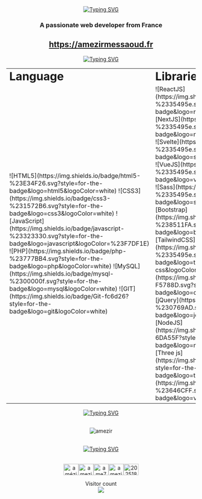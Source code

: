 <div align="center"><a href="https://git.io/typing-svg"><img src="https://readme-typing-svg.demolab.com?font=Raleway&pause=1000&color=000000&background=FFFFFF&center=true&width=1000&height=100&lines=Hi+%F0%9F%91%8B%2C+I'm+Am%C3%A9zir+Messaoud;Welcome+to+my+github+page;Upcoming+Full-Stack+Developer" alt="Typing SVG" /></a></div>
<h3 align="center">A passionate web developer from France</h3>

<h2 align="center"><a href="https://amezirmessaoud.fr">https://amezirmessaoud.fr</a></h2>

<div align="center"><a href="https://git.io/typing-svg"><img src="https://readme-typing-svg.demolab.com?font=Raleway&duration=10000&pause=10000&color=000000&background=FFFFFF&center=true&width=1000&height=100&lines=Languages+and+Tools%3A" alt="Typing SVG" /></a></div>
<table border="0">
    <tr>
        <td><b style="font-size:30px">Language</b></td>
        <td><b style="font-size:30px">Librarie</b></td>
        <td><b style="font-size:30px">Hosting</b></td>
        <td><b style="font-size:30px">CMS</b></td>
    </tr>
    <tr>
        <td>
            ![HTML5](https://img.shields.io/badge/html5-%23E34F26.svg?style=for-the-badge&logo=html5&logoColor=white)
            ![CSS3](https://img.shields.io/badge/css3-%231572B6.svg?style=for-the-badge&logo=css3&logoColor=white)
            ![JavaScript](https://img.shields.io/badge/javascript-%23323330.svg?style=for-the-badge&logo=javascript&logoColor=%23F7DF1E)
            ![PHP](https://img.shields.io/badge/php-%23777BB4.svg?style=for-the-badge&logo=php&logoColor=white)
            ![MySQL](https://img.shields.io/badge/mysql-%2300000f.svg?style=for-the-badge&logo=mysql&logoColor=white)
            ![GIT](https://img.shields.io/badge/Git-fc6d26?style=for-the-badge&logo=git&logoColor=white)
        </td>
        <td>
            ![ReactJS](https://img.shields.io/badge/reactjs-%2335495e.svg?style=for-the-badge&logo=react&logoColor=%234FC08D)
            ![NextJS](https://img.shields.io/badge/nextjs-%2335495e.svg?style=for-the-badge&logo=next.js&logoColor=%234FC08D)
            ![Svelte](https://img.shields.io/badge/svelte-%2335495e.svg?style=for-the-badge&logo=svelte&logoColor=%234FC08D)
            ![VueJS](https://img.shields.io/badge/vuejs-%2335495e.svg?style=for-the-badge&logo=vue.js&logoColor=%234FC08D)
            ![Sass](https://img.shields.io/badge/sass-%2335495e.svg?style=for-the-badge&logo=sass&logoColor=%234FC08D)
            ![Bootstrap](https://img.shields.io/badge/bootstrap-%238511FA.svg?style=for-the-badge&logo=bootstrap&logoColor=white)
            ![TailwindCSS](https://img.shields.io/badge/tailwindcss-%2335495e.svg?style=for-the-badge&logo=tailwind-css&logoColor=%234FC08D)
            ![Chart.js](https://img.shields.io/badge/chart.js-F5788D.svg?style=for-the-badge&logo=chart.js&logoColor=white)
            ![jQuery](https://img.shields.io/badge/jquery-%230769AD.svg?style=for-the-badge&logo=jquery&logoColor=white)
            ![NodeJS](https://img.shields.io/badge/node.js-6DA55F?style=for-the-badge&logo=node.js&logoColor=white)
            ![Three js](https://img.shields.io/badge/threejs-black?style=for-the-badge&logo=three.js&logoColor=white)
            ![Vite](https://img.shields.io/badge/vite-%23646CFF.svg?style=for-the-badge&logo=vite&logoColor=white)
        </td>
        <td>
            ![O2switch](https://img.shields.io/badge/O2switch-ff611d?style=for-the-badge)
            ![GithubPages](https://img.shields.io/badge/github%20pages-121013?style=for-the-badge&logo=github&logoColor=white)
            ![Vercel](https://img.shields.io/badge/vercel-%23000000.svg?style=for-the-badge&logo=vercel&logoColor=white)
            ![Apache](https://img.shields.io/badge/apache-%23D42029.svg?style=for-the-badge&logo=apache&logoColor=white)
            ![LINUX](https://img.shields.io/badge/Linux-FCC624?style=for-the-badge&logo=linux&logoColor=black)
            ![Ubuntu](https://img.shields.io/badge/Ubuntu-E95420?style=for-the-badge&logo=ubuntu&logoColor=white)
            ![Debian](https://img.shields.io/badge/Debian-A81D33?style=for-the-badge&logo=debian&logoColor=white)
        </td>
        <td>
            ![WordPress](https://img.shields.io/badge/WordPress-%23117AC9.svg?style=for-the-badge&logo=WordPress&logoColor=white)
            ![Shopify](https://img.shields.io/badge/Shopify-%23117AC9.svg?style=for-the-badge&logo=Shopify&logoColor=white)
            ![Prestashop](https://img.shields.io/badge/Prestashop-%23117AC9.svg?style=for-the-badge&logo=Prestashop&logoColor=white)
        </td>
    </tr>

</table>
<div align="center"><a href="https://git.io/typing-svg"><img src="https://readme-typing-svg.demolab.com?font=Raleway&duration=10000&pause=10000&color=000000&background=FFFFFF&center=true&width=1000&height=100&lines=My+GitHub+Stats%3A" alt="Typing SVG" /></a></div>
<br>
<p align="center"><img src="https://github-readme-stats.vercel.app/api/top-langs?username=amezir&show_icons=true&theme=tokyonight&hide_border=true&locale=en&layout=compact" alt="amezir"/></p>
<br>
  
<div align="center"><a href="https://git.io/typing-svg"><img src="https://readme-typing-svg.demolab.com?font=Raleway&duration=10000&pause=10000&color=000000&background=FFFFFF&center=true&width=1000&height=100&lines=Connect+with+me%3A" alt="Typing SVG" /></a></div>
<br>
<p align="center"><a href="https://www.linkedin.com/in/am%C3%A9zir-messaoud-6b2862221" target="blank"><img align="center" src="https://raw.githubusercontent.com/rahuldkjain/github-profile-readme-generator/master/src/images/icons/Social/linked-in-alt.svg" alt="amézir messaoud" height="30" width="40" /></a><a href="https://dev.to/amezir" target="blank"><img align="center" src="https://raw.githubusercontent.com/rahuldkjain/github-profile-readme-generator/master/src/images/icons/Social/devto.svg" alt="amezir" height="30" width="40" /></a><a href="https://codepen.io/ame75" target="blank"><img align="center" src="https://raw.githubusercontent.com/rahuldkjain/github-profile-readme-generator/master/src/images/icons/Social/codepen.svg" alt="ame75" height="30" width="40" /></a><a href="https://twitter.com/amezir75" target="blank"><img align="center" src="https://raw.githubusercontent.com/rahuldkjain/github-profile-readme-generator/master/src/images/icons/Social/twitter.svg" alt="amezir75" height="30" width="40" /></a><a href="https://stackoverflow.com/users/20251844/am%c3%a9zir" target="blank"><img align="center" src="https://raw.githubusercontent.com/rahuldkjain/github-profile-readme-generator/master/src/images/icons/Social/stack-overflow.svg" alt="20251844" height="30" width="40" /></a></p>

<p align="center"> 
  Visitor count<br>
   <img src="https://profile-counter.glitch.me/amezir/count.svg" />
</p>

